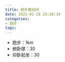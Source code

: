 ```yaml
---
title: 跑步第48天
date: 2021-01-18 23:28:34
categories: 
- 跑步
tags:
---
```


- 跑步：1km
- 俯卧撑：30
- 仰卧起坐：30